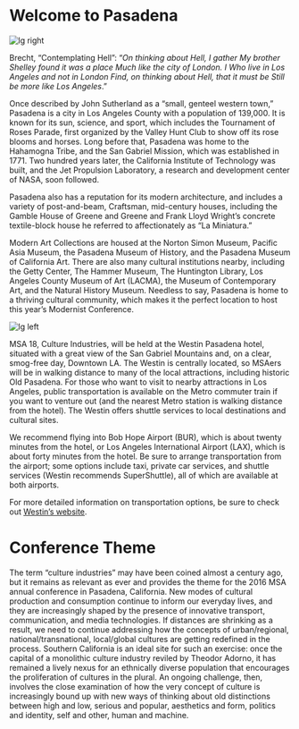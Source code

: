 <div class="padder" id="begin">
</div>

# Welcome to Pasadena

![lg right](https://c1.staticflickr.com/3/2875/12051979033_82e62fd8dd_b.jpg)
Brecht, “Contemplating Hell”: “*On thinking about Hell, I gather My brother Shelley found it was a place Much like the city of London. I Who live in Los Angeles and not in London Find, on thinking about Hell, that it must be Still be more like Los Angeles*.”Once described by John Sutherland as a “small, genteel western town,” Pasadena is a city in Los Angeles County with a population of 139,000. It is known for its sun, science, and sport, which includes the Tournament of Roses Parade, first organized by the Valley Hunt Club to show off its rose blooms and horses. Long before that, Pasadena was home to the Hahamogna Tribe, and  the San Gabriel Mission, which was established in 1771. Two hundred years later, the California Institute of Technology was built, and the Jet Propulsion Laboratory, a research and development center of NASA, soon followed. Pasadena also has a reputation for its modern architecture, and includes a variety of post-and-beam, Craftsman, mid-century houses, including the Gamble House of Greene and Greene and Frank Lloyd Wright’s concrete textile-block house he referred to affectionately as “La Miniatura.” Modern Art Collections are housed at the Norton Simon Museum, Pacific Asia Museum, the Pasadena Museum of History, and the Pasadena Museum of California Art. There are also many cultural institutions nearby, including the Getty Center, The Hammer Museum, The Huntington Library, Los Angeles County Museum of Art (LACMA), the Museum of Contemporary Art, and the Natural History Museum. Needless to say, Pasadena is home to a thriving cultural community, which makes it the perfect location to host this year’s Modernist Conference. 
 
 ![lg left](https://upload.wikimedia.org/wikipedia/commons/6/61/Gamble_House.jpg)MSA 18, Culture Industries, will be held at the Westin Pasadena hotel, situated with a great view of the San Gabriel Mountains and, on a clear, smog-free day, Downtown LA. The Westin is centrally located, so MSAers will be in walking distance to many of the local attractions, including historic Old Pasadena. For those who want to visit to nearby attractions in Los Angeles, public transportation is available on the Metro commuter train if you want to venture out (and the nearest Metro station is walking distance from the hotel). The Westin offers shuttle services to local destinations and cultural sites. 
We recommend flying into Bob Hope Airport (BUR), which is about twenty minutes from the hotel, or Los Angeles International Airport (LAX), which is about forty minutes from the hotel. Be sure to arrange transportation from the airport; some options include taxi, private car services, and shuttle services (Westin recommends SuperShuttle), all of which are available at both airports. For more detailed information on transportation options, be sure to check out [Westin’s website](http://www.starwoodhotels.com/westin/property/area/transportation.html?propertyID=1453).# Conference ThemeThe term “culture industries” may have been coined almost a century ago, but it remains as relevant as ever and provides the theme for the 2016 MSA annual conference in Pasadena, California. New modes of cultural production and consumption continue to inform our everyday lives, and they are increasingly shaped by the presence of innovative transport, communication, and media technologies. If distances are shrinking as a result, we need to continue addressing how the concepts of urban/regional, national/transnational, local/global cultures are getting redefined in the process. Southern California is an ideal site for such an exercise: once the capital of a monolithic culture industry reviled by Theodor Adorno, it has remained a lively nexus for an ethnically diverse population that encourages the proliferation of cultures in the plural. An ongoing challenge, then, involves the close examination of how the very concept of culture is increasingly bound up with new ways of thinking about old distinctions between high and low, serious and popular, aesthetics and form, politics and identity, self and other, human and machine.